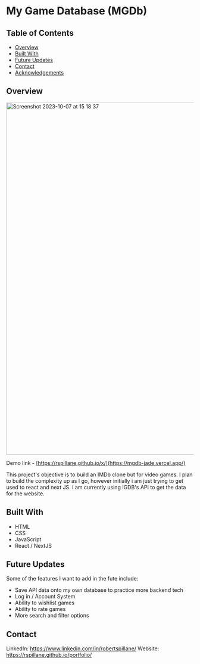# My Game Database (MGDb)

## Table of Contents

- [Overview](#overview)
- [Built With](#built-with)
- [Future Updates](#future-updates)
- [Contact](#contact)
- [Acknowledgements](#acknowledgements)

## Overview

<img width="945" alt="Screenshot 2023-10-07 at 15 18 37" src="https://github.com/Rspillane/nextJS/assets/41272270/67aad3ab-3dff-4b43-81ab-f3b09cd2b394">

Demo link  - [https://rspillane.github.io/x/](https://mgdb-jade.vercel.app/)

This project's objective is to build an IMDb clone but for video games. I plan to build the complexity up as I go, however initially i am just trying to get used to react and next JS. I am currently using IGDB's API to get the data for the website. 

## Built With

 - HTML
 - CSS
 - JavaScript
 - React / NextJS

## Future Updates
Some of the features I want to add in the fute include:
  - Save API data onto my own database to practice more backend tech
  - Log in / Account System
  - Ability to wishlist games
  - Ability to rate games
  - More search and filter options

## Contact

LinkedIn:  https://www.linkedin.com/in/robertspillane/
Website:  https://rspillane.github.io/portfolio/
